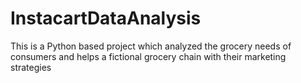 # InstacartDataAnalysis
This is a Python based project which analyzed the grocery needs of consumers and helps a fictional grocery chain with their marketing strategies

